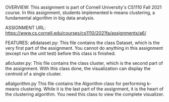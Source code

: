 OVERVIEW:
This assignment is part of Cornell University's CS1110 Fall 2021 course. In this assignment, students implemented k-means clustering, a fundamental algorithm in big data analysis. 

ASSIGNMENT URL: 
https://www.cs.cornell.edu/courses/cs1110/2021fa/assignments/a6/

FEATURES:
a6dataset.py: 
This file contains the class Dataset, which is the very first part of the assignment.
You cannot do anything in this assignment (except run the unit test) before this class
is finished.

a6cluster.py:
This file contains the class cluster, which is the second part of the assignment.  With
this class done, the visualization can display the centroid of a single cluster.

a6algorithm.py
This file contains the Algorithm class for performing k-means clustering.  While it is
the last part of the assignment, it is the heart of the clustering algorithm.  You
need this class to view the complete visualizer.
